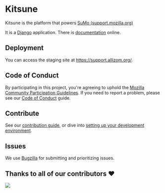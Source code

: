 # Kitsune

Kitsune is the platform that powers [SuMo (support.mozilla.org)](https://support.mozilla.org)

It is a [Django](http://www.djangoproject.com/) application. There is [documentation](https://kitsune.readthedocs.io/en/latest/) online.

## Deployment
You can access the staging site at <https://support.allizom.org/>.

## Code of Conduct
By participating in this project, you're agreeing to uphold the [Mozilla Community Participation Guidelines](https://www.mozilla.org/en-US/about/governance/policies/participation/). If you need to report a problem, please see our [Code of Conduct](./CODE_OF_CONDUCT.md) guide.

## Contribute

See our [contribution guide](https://kitsune.readthedocs.io/en/latest/contributors.html), or dive into [setting up your development environment](https://kitsune.readthedocs.io/en/latest/hacking_howto.html).

## Issues
We use [Bugzilla](https://bugzilla.mozilla.org/enter_bug.cgi?product=support.mozilla.org) for submitting and prioritizing issues.

## Thanks to all of our contributors ❤️
<a href = "https://github.com/mozilla/kitsune/contributors">
  <img src = "https://contrib.rocks/image?repo=mozilla/kitsune"/>
</a>
